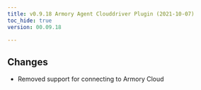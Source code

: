```yaml
---
title: v0.9.18 Armory Agent Clouddriver Plugin (2021-10-07)
toc_hide: true
version: 00.09.18

---
```


## Changes
* Removed support for connecting to Armory Cloud
